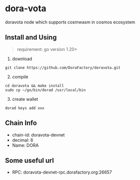 # dora-vota
doravota node which supports cosmwasm in cosmos ecosystem

## Install and Using
> requirement: go version 1.20+

1. download
```shell
git clone https://github.com/DoraFactory/doravota.git
```

2. compile
```
cd doravota && make install
sudo cp ~/go/bin/dorad /usr/local/bin
```

3. create wallet
```
dorad keys add xxx
```

## Chain Info
- chain-id: doravota-devnet
- decimal: 6
- Name: DORA

## Some useful url
- RPC: doravota-devnet-rpc.dorafactory.org:26657
